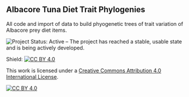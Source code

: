 ## Albacore Tuna Diet Trait Phylogenies

All code and import of data to build phyogenetic trees of trait variation of Albacore prey diet items. 

</a> ![Project Status: Active – The project has reached a stable, usable state and is being actively developed.](https://www.repostatus.org/badges/latest/active.svg)

Shield: [![CC BY 4.0][cc-by-shield]][cc-by]

This work is licensed under a
[Creative Commons Attribution 4.0 International License][cc-by].

[![CC BY 4.0][cc-by-image]][cc-by]

[cc-by]: http://creativecommons.org/licenses/by/4.0/
[cc-by-image]: https://i.creativecommons.org/l/by/4.0/88x31.png
[cc-by-shield]: https://img.shields.io/badge/License-CC%20BY%204.0-lightgrey.svg
